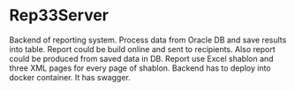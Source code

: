 # Rep33Server
Backend of reporting system.
Process data from Oracle DB and save results into table.
Report could be build online and sent to recipients.
Also report could be produced from saved data in DB.
Report use Excel shablon and three XML pages for every page of shablon.
Backend has to deploy into docker container.
It has swagger.
